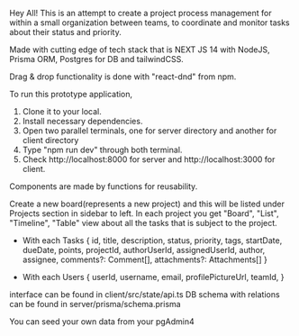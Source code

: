 Hey All! This is an attempt to create a project process management for within a small organization between teams, to coordinate and monitor tasks about their status and priority.

Made with cutting edge of tech stack that is NEXT JS 14 with NodeJS, Prisma ORM, Postgres for DB and tailwindCSS.

Drag & drop functionality is done with "react-dnd" from npm.

To run this prototype application, 
  1. Clone it to your local.
  2. Install necessary dependencies.
  3. Open two parallel terminals, one for server directory and another for client directory
  4. Type "npm run dev" through both terminal.
  5. Check http://localhost:8000 for server and http://localhost:3000 for client.

Components are made by functions for reusability.

  Create a new board(represents a new project) and this will be listed under Projects section in sidebar to left.
  In each project you get "Board", "List", "Timeline", "Table" view about all the tasks that is subject to the project.
- With each Tasks {
    id, title, description, status, priority, tags, startDate, dueDate, points, projectId, authorUserId, assignedUserId, author, assignee,
  comments?: Comment[], attachments?: Attachments[]
  }

- With each Users {  userId, username, email, profilePictureUrl, teamId,  }


interface can be found in client/src/state/api.ts 
DB schema with relations can be found in server/prisma/schema.prisma

  
You can seed your own data from your pgAdmin4 
